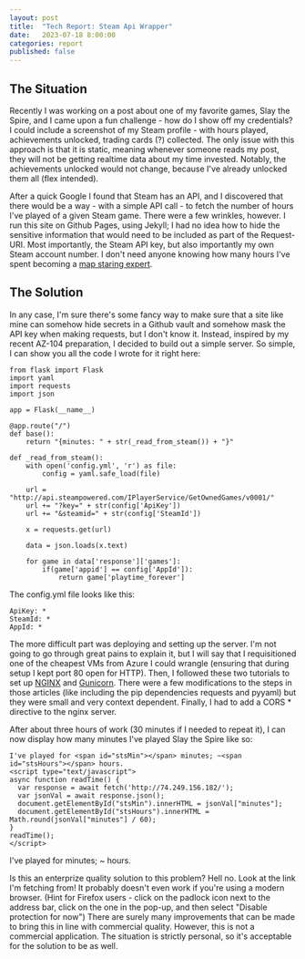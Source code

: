 ```yaml
---
layout: post
title:  "Tech Report: Steam Api Wrapper"
date:   2023-07-18 8:00:00
categories: report
published: false
---
```


## The Situation

Recently I was working on a post about one of my favorite games, Slay the Spire, and I came upon a fun challenge - how do I show off my credentials? I could include a screenshot of my Steam profile - with hours played, achievements unlocked, trading cards (?) collected. The only issue with this approach is that it is static, meaning whenever someone reads my post, they will not be getting realtime data about my time invested. Notably, the achievements unlocked would not change, because I've already unlocked them all (flex intended).

After a quick Google I found that Steam has an API, and I discovered that there would be a way - with a simple API call - to fetch the number of hours I've played of a given Steam game. There were a few wrinkles, however. I run this site on Github Pages, using Jekyll; I had no idea how to hide the sensitive information that would need to be included as part of the Request-URI. Most importantly, the Steam API key, but also importantly my own Steam account number. I don't need anyone knowing how many hours I've spent becoming a [map staring expert](https://www.reddit.com/r/eu4/comments/3upj3e/map_staring_expert/).

## The Solution

In any case, I'm sure there's some fancy way to make sure that a site like mine can somehow hide secrets in a Github vault and somehow mask the API key when making requests, but I don't know it. Instead, inspired by my recent AZ-104 preparation, I decided to build out a simple server. So simple, I can show you all the code I wrote for it right here:

```
from flask import Flask
import yaml
import requests
import json

app = Flask(__name__)

@app.route("/")
def base():
    return "{minutes: " + str(_read_from_steam()) + "}"

def _read_from_steam():
    with open('config.yml', 'r') as file:
        config = yaml.safe_load(file)

    url = "http://api.steampowered.com/IPlayerService/GetOwnedGames/v0001/"
    url += "?key=" + str(config['ApiKey'])
    url += "&steamid=" + str(config['SteamId'])

    x = requests.get(url)

    data = json.loads(x.text)

    for game in data['response']['games']:
        if(game['appid'] == config['AppId']):
            return game['playtime_forever']
```

The config.yml file looks like this:
```
ApiKey: *
SteamId: *
AppId: *
```

The more difficult part was deploying and setting up the server. I'm not going to go through great pains to explain it, but I will say that I requisitioned one of the cheapest VMs from Azure I could wrangle (ensuring that during setup I kept port 80 open for HTTP). Then, I followed these two tutorials to set up [NGINX](https://www.digitalocean.com/community/tutorials/how-to-install-nginx-on-ubuntu-22-04) and [Gunicorn](https://www.digitalocean.com/community/tutorials/how-to-serve-flask-applications-with-gunicorn-and-nginx-on-ubuntu-22-04). There were a few modifications to the steps in those articles (like including the pip dependencies requests and pyyaml) but they were small and very context dependent. Finally, I had to add a CORS * directive to the nginx server.

After about three hours of work (30 minutes if I needed to repeat it), I can now display how many minutes I've played Slay the Spire like so:

```
I've played for <span id="stsMin"></span> minutes; ~<span id="stsHours"></span> hours.
<script type="text/javascript">
async function readTime() {
  var response = await fetch('http://74.249.156.182/');
  var jsonVal = await response.json();
  document.getElementById("stsMin").innerHTML = jsonVal["minutes"];
  document.getElementById("stsHours").innerHTML = Math.round(jsonVal["minutes"] / 60);
}
readTime();
</script>
```

I've played for <span id="stsMin"></span> minutes; ~<span id="stsHours"></span> hours.
<script type="text/javascript">
async function readTime() {
  var response = await fetch('http://74.249.156.182/');
  var jsonVal = await response.json();
  document.getElementById("stsMin").innerHTML = jsonVal["minutes"];
  document.getElementById("stsHours").innerHTML = Math.round(jsonVal["minutes"] / 60);
}
readTime();
</script>

Is this an enterprize quality solution to this problem? Hell no. Look at the link I'm fetching from! It probably doesn't even work if you're using a modern browser. (Hint for Firefox users - click on the padlock icon next to the address bar, click on the one in the pop-up, and then select "Disable protection for now") There are surely many improvements that can be made to bring this in line with commercial quality. However, this is not a commercial application. The situation is strictly personal, so it's acceptable for the solution to be as well.